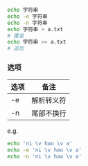 ```bash
echo 字符串
echo -e 字符串
echo -n 字符串
echo 字符串 > a.txt
# 覆盖
echo 字符串 >> a.txt
# 追加
```

### 选项

| 选项 | 备注       |
| ---- | ---------- |
| -e   | 解析转义符 |
| -n   | 尾部不换行 |

e.g.

```bash
echo 'ni \v hao \v a'
echo -e 'ni \v hao \v a'
echo -n 'ni \v hao \v a'
```
